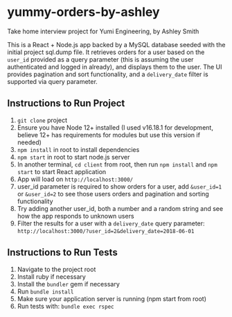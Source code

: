 # yummy-orders-by-ashley
Take home interview project for Yumi Engineering, by Ashley Smith

This is a React + Node.js app backed by a MySQL database seeded with the initial project sql.dump file. It retrieves orders for a user based on the `user_id` provided as a query parameter (this is assuming the user authenticated and logged in already), and displays them to the user. The UI provides pagination and sort functionality, and a `delivery_date` filter is supported via query parameter.


Instructions to Run Project
------------

1. `git clone` project
2. Ensure you have Node 12+ installed (I used v16.18.1 for development, believe 12+ has requirements for modules but use this version if needed)
1. `npm install` in root to install dependencies
2. `npm start` in root to start node.js server
3. In another terminal, `cd client` from root, then run `npm install` and `npm start` to start React application
4. App will load on `http://localhost:3000/`
5. user_id parameter is required to show orders for a user, add `&user_id=1` or `&user_id=2` to see those users orders and pagination and sorting functionality
6. Try adding another user_id, both a number and a random string and see how the app responds to unknown users
7. Filter the results for a user with a `delivery_date` query parameter: `http://localhost:3000/?user_id=2&delivery_date=2018-06-01`

Instructions to Run Tests
------------
1. Navigate to the project root
2. Install ruby if necessary
3. Install the `bundler` gem if necessary
4. Run `bundle install`
5. Make sure your application server is running (npm start from root)
6. Run tests with: `bundle exec rspec`
